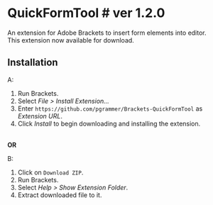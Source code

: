 # QuickFormTool # ver 1.2.0

An extension for Adobe Brackets to insert form elements into editor.<br>
This extension now available for download.<br>

## Installation ##


A:
<br>

1. Run Brackets.<br>
2. Select _File > Install Extension..._<br>
3. Enter `https://github.com/pgrammer/Brackets-QuickFormTool` as _Extension URL_.<br>
4. Click _Install_ to begin downloading and installing the extension.<br>
<br>
<b>OR</b>

B:
<br>

1. Click on `Download ZIP`.<br>
2. Run Brackets.<br>
3. Select _Help > Show Extension Folder_.<br>
4. Extract downloaded file to it.
